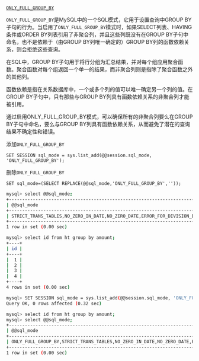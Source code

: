 [`ONLY_FULL_GROUP_BY`](https://dev.mysql.com/doc/refman/8.0/en/sql-mode.html#sqlmode_only_full_group_by)

`ONLY_FULL_GROUP_BY`是MySQL中的一个SQL模式，它用于设置查询中GROUP BY子句的行为。当启用了`ONLY_FULL_GROUP_BY`模式时，如果SELECT列表、HAVING条件或ORDER BY列表引用了非聚合列，并且这些列既没有在GROUP BY子句中命名，也不是依赖于（由GROUP BY列唯一确定的）GROUP BY列的函数依赖关系，则会拒绝这些查询。

在SQL中，GROUP BY子句用于将行分组为汇总结果，并对每个组应用聚合函数。聚合函数对每个组返回一个单一的结果，而非聚合列则是指除了聚合函数之外的其他列。

函数依赖是指在关系数据库中，一个或多个列的值可以唯一确定另一个列的值。在GROUP BY子句中，只有那些与GROUP BY列具有函数依赖关系的非聚合列才能被引用。

通过启用ONLY_FULL_GROUP_BY模式，可以确保所有的非聚合列要么在GROUP BY子句中命名，要么与GROUP BY列具有函数依赖关系，从而避免了潜在的查询结果不确定性和错误。

添加`ONLY_FULL_GROUP_BY`
```mysql
SET SESSION sql_mode = sys.list_add(@@session.sql_mode, 'ONLY_FULL_GROUP_BY');
```

删除`ONLY_FULL_GROUP_BY`
```mysql
SET sql_mode=(SELECT REPLACE(@@sql_mode,'ONLY_FULL_GROUP_BY',''));
```

```sh
mysql> select @@sql_mode;
+----------------------------------------------------------------------------------------------------+
| @@sql_mode                                                                                         |
+----------------------------------------------------------------------------------------------------+
| STRICT_TRANS_TABLES,NO_ZERO_IN_DATE,NO_ZERO_DATE,ERROR_FOR_DIVISION_BY_ZERO,NO_ENGINE_SUBSTITUTION |
+----------------------------------------------------------------------------------------------------+
1 row in set (0.00 sec)

mysql> select id from ht group by amount;
+----+
| id |
+----+
|  1 |
|  2 |
|  3 |
|  4 |
+----+
4 rows in set (0.00 sec)

mysql> SET SESSION sql_mode = sys.list_add(@@session.sql_mode, 'ONLY_FULL_GROUP_BY');
Query OK, 0 rows affected (0.32 sec)

mysql> select id from ht group by amount;                                           ERROR 1055 (42000): Expression #1 of SELECT list is not in GROUP BY clause and contains nonaggregated column 'yu.ht.id' which is not functionally dependent on columns in GROUP BY clause; this is incompatible with sql_mode=only_full_group_by
mysql> select @@sql_mode;
+-----------------------------------------------------------------------------------------------------------------------+
| @@sql_mode                                                                                                            |
+-----------------------------------------------------------------------------------------------------------------------+
| ONLY_FULL_GROUP_BY,STRICT_TRANS_TABLES,NO_ZERO_IN_DATE,NO_ZERO_DATE,ERROR_FOR_DIVISION_BY_ZERO,NO_ENGINE_SUBSTITUTION |
+-----------------------------------------------------------------------------------------------------------------------+
1 row in set (0.00 sec)
```